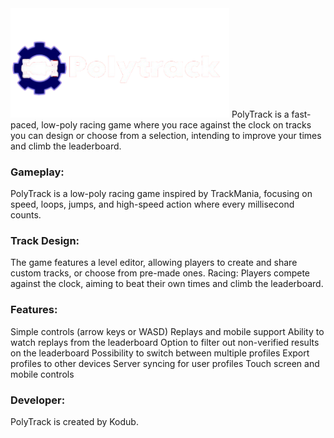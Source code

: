 <img width="350" src="https://github.com/Skj0nes-2/polytrack/blob/dd657022af0e09565faf6dafc5fcafbf3038a585/Polytrack.png">
PolyTrack is a fast-paced, low-poly racing game where you race against the clock on tracks you can design or choose from a selection, intending to improve your times and climb the leaderboard. 

### Gameplay:
PolyTrack is a low-poly racing game inspired by TrackMania, focusing on speed, loops, jumps, and high-speed action where every millisecond counts. 
### Track Design:
The game features a level editor, allowing players to create and share custom tracks, or choose from pre-made ones. 
Racing:
Players compete against the clock, aiming to beat their own times and climb the leaderboard. 
### Features:
Simple controls (arrow keys or WASD) 
Replays and mobile support 
Ability to watch replays from the leaderboard 
Option to filter out non-verified results on the leaderboard 
Possibility to switch between multiple profiles 
Export profiles to other devices 
Server syncing for user profiles 
Touch screen and mobile controls 
### Developer:
PolyTrack is created by Kodub. 
